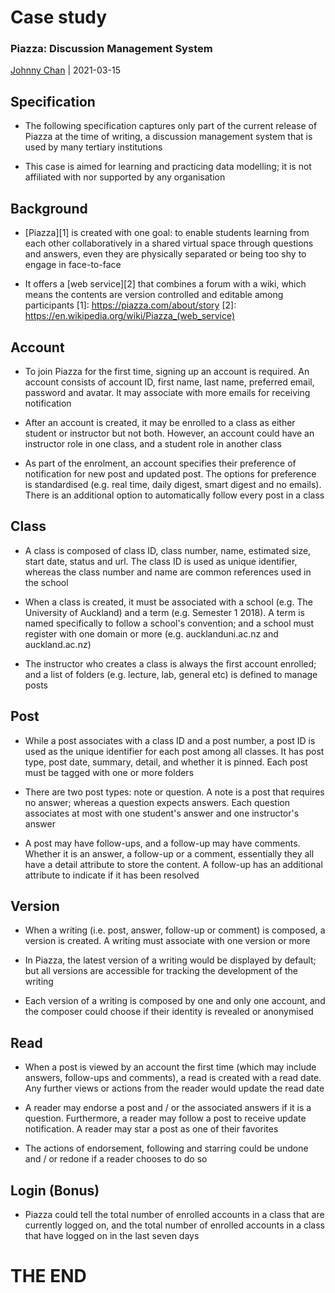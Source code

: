# <i class="fas fa-suitcase"></i> Case study
### Piazza: Discussion Management System
[<i class="fab fa-creative-commons"></i>](https://creativecommons.org/licenses/by/4.0/) [Johnny Chan](mailto:jh.chan@auckland.ac.nz) | <i class="fas fa-calendar"></i> 2021-03-15



## Specification
- The following specification captures only part of the current release of Piazza at the time of writing, a discussion management system that is used by many tertiary institutions

- This case is aimed for learning and practicing data modelling; it is not affiliated with nor supported by any organisation



## Background
- [Piazza][1] is created with one goal: to enable students learning from each other collaboratively in a shared virtual space through questions and answers, even they are physically separated or being too shy to engage in face-to-face

- It offers a [web service][2] that combines a forum with a wiki, which means the contents are version controlled and editable among participants
[1]: https://piazza.com/about/story
[2]: https://en.wikipedia.org/wiki/Piazza_(web_service)



## Account
- To join Piazza for the first time, signing up an account is required. An account consists of account ID, first name, last name, preferred email, password and avatar. It may associate with more emails for receiving notification

- After an account is created, it may be enrolled to a class as either student or instructor but not both. However, an account could have an instructor role in one class, and a student role in another class

- As part of the enrolment, an account specifies their preference of notification for new post and updated post. The options for preference is standardised (e.g. real time, daily digest, smart digest and no emails). There is an additional option to automatically follow every post in a class



## Class
- A class is composed of class ID, class number, name, estimated size, start date, status and url. The class ID is used as unique identifier, whereas the class number and name are common references used in the school

- When a class is created, it must be associated with a school (e.g. The University of Auckland) and a term (e.g. Semester 1 2018). A term is named specifically to follow a school's convention; and a school must register with one domain or more (e.g. aucklanduni.ac.nz and auckland.ac.nz)

- The instructor who creates a class is always the first account enrolled; and a list of folders (e.g. lecture, lab, general etc) is defined to manage posts



## Post
- While a post associates with a class ID and a post number, a post ID is used as the unique identifier for each post among all classes. It has post type, post date, summary, detail, and whether it is pinned. Each post must be tagged with one or more folders

- There are two post types: note or question. A note is a post that requires no answer; whereas a question expects answers. Each question associates at most with one student's answer and one instructor's answer

- A post may have follow-ups, and a follow-up may have comments. Whether it is an answer, a follow-up or a comment, essentially they all have a detail attribute to store the content. A follow-up has an additional attribute to indicate if it has been resolved



## Version
- When a writing (i.e. post, answer, follow-up or comment) is composed, a version is created. A writing must associate with one version or more

- In Piazza, the latest version of a writing would be displayed by default; but all versions are accessible for tracking the development of the writing

- Each version of a writing is composed by one and only one account, and the composer could choose if their identity is revealed or anonymised



## Read
- When a post is viewed by an account the first time (which may include answers, follow-ups and comments), a read is created with a read date. Any further views or actions from the reader would update the read date

- A reader may endorse a post and / or the associated answers if it is a question. Furthermore, a reader may follow a post to receive update notification. A reader may star a post as one of their favorites

- The actions of endorsement, following and starring could be undone and / or redone if a reader chooses to do so



## Login (Bonus)
- Piazza could tell the total number of enrolled accounts in a class that are currently logged on, and the total number of enrolled accounts in a class that have logged on in the last seven days



# THE END
<canvas width=400 height=400 class="anything">
<!--
{
  "initialize": "function(container) {
	var width = container.width,
	    height = container.height;
	var projection = d3.geo.orthographic()
	    .translate([width / 2, height / 2])
	    .scale(width / 2 - 20)
	    .clipAngle(90)
	    .precision(0.6);

	var c = container.getContext('2d');

	var path = d3.geo.path()
	    .projection(projection)
	    .context(c);

	var title = container.parentElement.querySelector('.country');
	queue()
	    .defer(d3.json, '../asset/globe/world-110m.json')
	    .defer(d3.tsv, '../asset/globe/world-country-names.tsv')
	    .await(ready);

	function ready(error, world, names) {
	  if (error) throw error;

	  var globe = {type: 'Sphere'},
	      land = topojson.feature(world, world.objects.land),
	      countries = topojson.feature(world, world.objects.countries).features,
	      borders = topojson.mesh(world, world.objects.countries, function(a, b) { return a !== b; }),
	      i = -1,
	      n = countries.length;

	  countries = countries.filter(function(d) {
	    return names.some(function(n) {
	      if (d.id == n.id) return d.name = n.name;
	    });
	  }).sort(function(a, b) {
	    return a.name.localeCompare(b.name);
	  });

	  (function transition() {
	    d3.transition()
	        .duration(1250)
	        .each('start', function() {
			while ( !countries[i = (i + 1) % n] ) {};			
			title.innerHTML = (countries[i].name);
	        })
	        .tween('rotate', function() {
	          var p = d3.geo.centroid(countries[i]),
	              r = d3.interpolate(projection.rotate(), [-p[0], -p[1]]);
	          return function(t) {
	            projection.rotate(r(t));
	            c.clearRect(0, 0, width, height);
	            c.fillStyle = '#fff', c.lineWidth = 2, c.beginPath(), path(globe), c.fill();
	            c.fillStyle = '#42affa', c.beginPath(), path(land), c.fill();
	            c.fillStyle = '#f00', c.beginPath(), path(countries[i]), c.fill();
	            c.strokeStyle = '#ccc', c.lineWidth = .5, c.beginPath(), path(borders), c.stroke();
	            c.strokeStyle = '#ccc', c.lineWidth = 2, c.beginPath(), path(globe), c.stroke();
	          };
	        })
	      .transition()
	        .each('end', transition);
	  })();
	}

	d3.select(self.frameElement).style('height', height + 'px');

    }"
}
-->
</canvas>

Database is awesome in <span class="country">everywhere</span>!

[<i class="fas fa-print"></i>](?print-pdf#)

